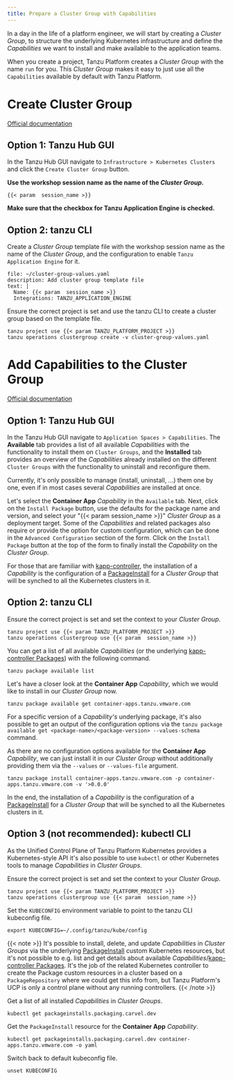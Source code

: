 ```yaml
---
title: Prepare a Cluster Group with Capabilities
---
```


In a day in the life of a platform engineer, we will start by creating a *Cluster Group*, to structure the underlying Kubernetes infrastructure and define the *Capabilities* we want to install and make available to the application teams.

When you create a project, Tanzu Platform creates a *Cluster Group* with the name `run` for you. This *Cluster Group* makes it easy to just use all the `Capabilities` available by default with Tanzu Platform.

# Create Cluster Group
[Official documentation](https://docs.vmware.com/en/VMware-Tanzu-Platform/services/create-manage-apps-tanzu-platform-k8s/how-to-create-run-cluster-group.html)

## Option 1: Tanzu Hub GUI

In the Tanzu Hub GUI navigate to `Infrastructure > Kubernetes Clusters` and click the `Create Cluster Group` button. 

**Use the workshop session name as the name of the *Cluster Group*.**
```copy
{{< param  session_name >}}
```

**Make sure that the checkbox for Tanzu Application Engine is checked.**

## Option 2: tanzu CLI

Create a *Cluster Group* template file with the workshop session name as the name of the *Cluster Group*, and the configuration to enable `Tanzu Application Engine` for it.
```editor:append-lines-to-file
file: ~/cluster-group-values.yaml
description: Add cluster group template file
text: |
  Name: {{< param  session_name >}}
  Integrations: TANZU_APPLICATION_ENGINE
```

Ensure the correct project is set and use the tanzu CLI to create a cluster group based on the template file.
```execute
tanzu project use {{< param TANZU_PLATFORM_PROJECT >}}
tanzu operations clustergroup create -v cluster-group-values.yaml 
```

# Add Capabilities to the Cluster Group
[Official documentation](https://docs.vmware.com/en/VMware-Tanzu-Platform/services/create-manage-apps-tanzu-platform-k8s/how-to-create-run-cluster-group.html#add-packages)

## Option 1: Tanzu Hub GUI

In the Tanzu Hub GUI navigate to `Application Spaces > Capabilities`. 
The **Available** tab provides a list of all available *Capabilities* with the functionality to install them on `Cluster Groups`, and the **Installed** tab provides an overview of the *Capabilities* already installed on the different `Cluster Groups` with the functionality to uninstall and reconfigure them.

Currently, it's only possible to manage (install, uninstall, ...) them one by one, even if in most cases several *Capabilities* are installed at once.

Let's select the **Container App** *Capability* in the `Available` tab. 
Next, click on the `Install Package` button, use the defaults for the package name and version, and select your "{{< param  session_name >}}" *Cluster Group* as a deployment target. Some of the *Capabilities* and related packages also require or provide the option for custom configuration, which can be done in the `Advanced Configuration` section of the form.
Click on the `Install Package` button at the top of the form to finally install the *Capability* on the *Cluster Group*.

For those that are familiar with [kapp-controller](https://carvel.dev/kapp-controller/), the installation of a *Capability* is the configuration of a [PackageInstall](https://carvel.dev/kapp-controller/docs/v0.50.x/packaging/#package-install) for a *Cluster Group* that will be synched to all the Kubernetes clusters in it.

## Option 2: tanzu CLI

Ensure the correct project is set and set the context to your *Cluster Group*.
```execute
tanzu project use {{< param TANZU_PLATFORM_PROJECT >}}
tanzu operations clustergroup use {{< param  session_name >}}
```

You can get a list of all available *Capabilities* (or the underlying [kapp-controller Packages](https://carvel.dev/kapp-controller/docs/v0.50.x/packaging/#overview)) with the following command. 
```execute
tanzu package available list
```

Let's have a closer look at the **Container App** *Capability*, which we would like to install in our *Cluster Group* now.
```execute
tanzu package available get container-apps.tanzu.vmware.com
```

For a specific version of a *Capability's* underlying package, it's also possible to get an output of the configuration options via the `tanzu package available get <package-name>/<package-version> --values-schema` command.

As there are no configuration options available for the **Container App** *Capability*, we can just install it in our *Cluster Group* without additionally providing them via the `--values` or `--values-file` argument.
```execute
tanzu package install container-apps.tanzu.vmware.com -p container-apps.tanzu.vmware.com -v '>0.0.0'
```

In the end, the installation of a *Capability* is the configuration of a [PackageInstall](https://carvel.dev/kapp-controller/docs/v0.50.x/packaging/#package-install) for a *Cluster Group* that will be synched to all the Kubernetes clusters in it.

## Option 3 (not recommended): kubectl CLI
As the Unified Control Plane of Tanzu Platform Kubernetes provides a Kubernetes-style API it's also possible to use `kubectl` or other Kubernetes tools to manage *Capabilities* in *Cluster Groups*.

Ensure the correct project is set and set the context to your *Cluster Group*.
```execute
tanzu project use {{< param TANZU_PLATFORM_PROJECT >}}
tanzu operations clustergroup use {{< param  session_name >}}
```
Set the `KUBECONFIG` environment variable to point to the tanzu CLI kubeconfig file.
```execute
export KUBECONFIG=~/.config/tanzu/kube/config
```

{{< note >}}
It's possible to install, delete, and update *Capabilities* in *Cluster Groups* via the underlying [PackageInstall](https://carvel.dev/kapp-controller/docs/v0.50.x/packaging/#package-install) custom Kubernetes resources, but it's not possible to e.g. list and get details about available *Capabilities*/[kapp-controller Packages](https://carvel.dev/kapp-controller/docs/v0.50.x/packaging/#overview). It's the job of the related Kubernetes controller to create the Package custom resources in a cluster based on a `PackageRepository` where we could get this info from, but Tanzu Platform's UCP is only a control plane without any running controllers.
{{< /note >}}

Get a list of all installed *Capabilities* in *Cluster Groups*.
```execute
kubectl get packageinstalls.packaging.carvel.dev
```

Get the `PackageInstall` resource for the **Container App** *Capability*.
```execute
kubectl get packageinstalls.packaging.carvel.dev container-apps.tanzu.vmware.com -o yaml
```

Switch back to default kubeconfig file.
```execute
unset KUBECONFIG
```
